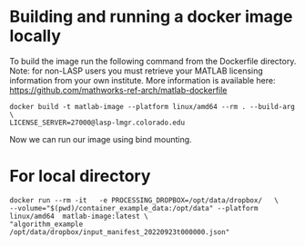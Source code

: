 # Building and running a docker image locally

To build the image run the following command from the Dockerfile directory.
Note: for non-LASP users you must retrieve your MATLAB licensing information
from your own institute. More information is available here:
https://github.com/mathworks-ref-arch/matlab-dockerfile 

```shell
docker build -t matlab-image --platform linux/amd64 --rm . --build-arg \
LICENSE_SERVER=27000@lasp-lmgr.colorado.edu
```

Now we can run our image using bind mounting. 

# For local directory

```shell
docker run --rm -it   -e PROCESSING_DROPBOX=/opt/data/dropbox/   \
--volume="$(pwd)/container_example_data:/opt/data" --platform linux/amd64  matlab-image:latest \
"algorithm_example /opt/data/dropbox/input_manifest_20220923t000000.json"
```
